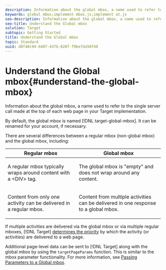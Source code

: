 ```yaml
---
description: Information about the global mbox, a name used to refer to the single server call made at the top of each web page in your Target implementation.
keywords: global mbox;implement mbox.js;implement at.js
seo-description: Information about the global mbox, a name used to refer to the single server call made at the top of each web page in your Target implementation.
seo-title: Understand the Global mbox
solution: Target
subtopic: Getting Started
title: Understand the Global mbox
topic: Standard
uuid: d8f48c94-6487-437b-828f-f9be7da58f48
---
```


# Understand the Global mbox{#understand-the-global-mbox}

Information about the global mbox, a name used to refer to the single server call made at the top of each web page in your Target implementation.

 By default, the global mbox is named [!DNL target-global-mbox]. It can be renamed for your account, if necessary.

There are several differences between a regular mbox (non-global mbox) and the global mbox, including:

<table id="table_D849378A87FE478487DA11581D274F61"> 
 <thead> 
  <tr> 
   <th colname="col1" class="entry"> Regular mbox </th> 
   <th colname="col2" class="entry"> Global mbox </th> 
  </tr>
 </thead>
 <tbody> 
  <tr> 
   <td colname="col1"> <p>A regular mbox typically wraps around content with a <span class="codeph"> &lt;DIV&gt;</span> tag. </p> </td> 
   <td colname="col2"> <p>The global mbox is "empty" and does not wrap around any content. </p> </td> 
  </tr> 
  <tr> 
   <td colname="col1"> <p>Content from only one activity can be delivered in a regular mbox. </p> </td> 
   <td colname="col2"> <p>Content from multiple activities can be delivered in one response to a global mbox. </p> </td> 
  </tr> 
 </tbody> 
</table>

If multiple activities are delivered via the global mbox or via multiple regular mboxes, [!DNL Target] [determines the priority](../../../../c-activities/c-priority.md#concept_1780C11FEA57440499F0047DD6900E0F) by which the activity (or activities) are delivered to a web page.

Additional page-level data can be sent to [!DNL Target] along with the global mbox by using the `targetPageParams` function. This is similar to the mbox parameter functionality. For more information, see [Passing Parameters to a Global mbox](../../../../c-implementing-target/c-implementing-target-for-client-side-web/t-mbox-download/c-understanding-global-mbox/c-pass-parameters-to-global-mbox.md#concept_33362A04146C4E3C8E7089B65F38B5E5). 
